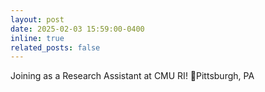 ```yaml
---
layout: post
date: 2025-02-03 15:59:00-0400
inline: true
related_posts: false
---
```


Joining as a Research Assistant at CMU RI! 📍Pittsburgh, PA